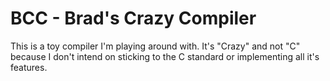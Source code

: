 # BCC - Brad's Crazy Compiler

This is a toy compiler I'm playing around with.  It's "Crazy" and not "C" because
I don't intend on sticking to the C standard or implementing all it's features.
